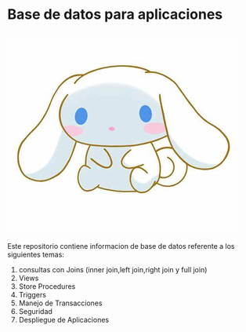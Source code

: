 # Base de datos para aplicaciones
![imagen de base de datos](./img/elmokachan.jpeg)
---
Este repositorio contiene informacion de base de datos referente a los siguientes temas:
1. consultas con Joins (inner join,left join,right join y full join)
1. Views
1. Store Procedures
1. Triggers
1. Manejo de Transacciones
1. Seguridad
1. Despliegue de Aplicaciones
